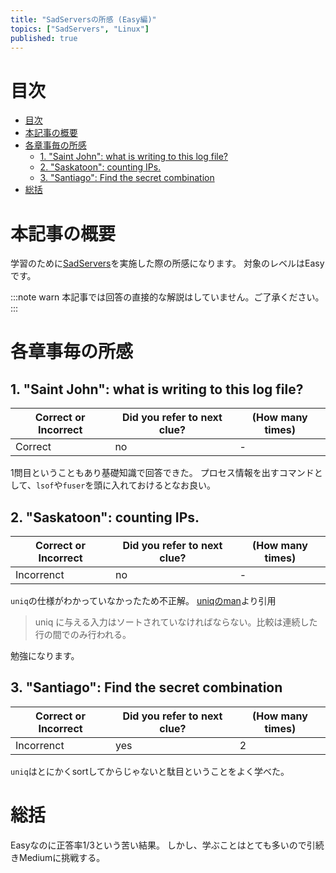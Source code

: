 ```yaml
---
title: "SadServersの所感 (Easy編)"
topics: ["SadServers", "Linux"]
published: true
---
```


# 目次

- [目次](#目次)
- [本記事の概要](#本記事の概要)
- [各章事毎の所感](#各章事毎の所感)
  - [1. "Saint John": what is writing to this log file?](#1-saint-john-what-is-writing-to-this-log-file)
  - [2. "Saskatoon": counting IPs.](#2-saskatoon-counting-ips)
  - [3. "Santiago": Find the secret combination](#3-santiago-find-the-secret-combination)
- [総括](#総括)

# 本記事の概要

学習のために[SadServers](https://sadservers.com/)を実施した際の所感になります。
対象のレベルはEasyです。

:::note warn
本記事では回答の直接的な解説はしていません。ご了承ください。
:::

# 各章事毎の所感

## 1. "Saint John": what is writing to this log file?

| Correct or Incorrect | Did you refer to next clue? | (How many times) |
| -------------------- | --------------------------- | ---------------- |
| Correct              | no                          | -                |

1問目ということもあり基礎知識で回答できた。
プロセス情報を出すコマンドとして、``lsof``や``fuser``を頭に入れておけるとなお良い。

## 2. "Saskatoon": counting IPs.

| Correct or Incorrect | Did you refer to next clue? | (How many times) |
| -------------------- | --------------------------- | ---------------- |
| Incorrenct           | no                          | -                |

``uniq``の仕様がわかっていなかったため不正解。
[uniqのman](https://linuxjm.osdn.jp/html/GNU_textutils/man1/uniq.1.html)より引用

> uniq に与える入力はソートされていなければならない。比較は連続した行の間でのみ行われる。

勉強になります。

## 3. "Santiago": Find the secret combination

| Correct or Incorrect | Did you refer to next clue? | (How many times) |
| -------------------- | --------------------------- | ---------------- |
| Incorrenct           | yes                         | 2                |

``uniq``はとにかくsortしてからじゃないと駄目ということをよく学べた。

# 総括

Easyなのに正答率1/3という苦い結果。
しかし、学ぶことはとても多いので引続きMediumに挑戦する。
